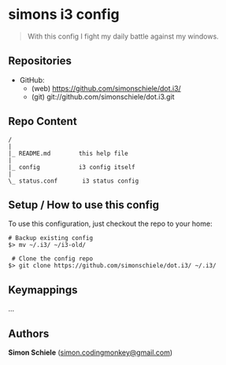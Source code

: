 # simons i3 config
> With this config I fight my daily battle against my windows.


## Repositories

* GitHub:
    * (web) https://github.com/simonschiele/dot.i3/
    * (git) git://github.com/simonschiele/dot.i3.git


## Repo Content

```
/
|
|_ README.md        this help file
|
|_ config           i3 config itself
|
\_ status.conf       i3 status config

```


## Setup / How to use this config

To use this configuration, just checkout the repo to your home:

```
# Backup existing config
$> mv ~/.i3/ ~/i3-old/

 # Clone the config repo
$> git clone https://github.com/simonschiele/dot.i3/ ~/.i3/

```


## Keymappings

...


## Authors

**Simon Schiele** ([simon.codingmonkey@gmail.com](mailto:simon.codingmonkey@gmail.com))
